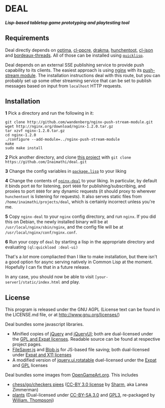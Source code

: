 # DEAL
##### Lisp-based tabletop game prototyping and playtesting tool 

## Requirements

Deal directly depends on [optima](https://github.com/m2ym/optima), [cl-ppcre](http://weitz.de/cl-ppcre/), [drakma](http://weitz.de/drakma/), [hunchentoot](http://weitz.de/hunchentoot/), [cl-json](http://common-lisp.net/project/cl-json/) and [bordeaux-threads](http://common-lisp.net/project/bordeaux-threads/). All of those can be installed using [`quicklisp`](http://www.quicklisp.org/beta/).

Deal depends on an external SSE publishing service to provide push capability to its clients. The easiest approach is using [nginx](http://wiki.nginx.org/Main) with its [push-stream module](https://github.com/wandenberg/nginx-push-stream-module). The installation instructions deal with this route, but you can probably set up some other streaming service that can be set to publish messages based on input from `localhost` HTTP requests.

## Installation

**1** Pick a directory and run the following in it:

    git clone http://github.com/wandenberg/nginx-push-stream-module.git
    wget http://nginx.org/download/nginx-1.2.0.tar.gz
    tar xzvf nginx-1.2.0.tar.gz
    cd nginx-1.2.0
    ./configure --add-module=../nginx-push-stream-module
    make
    sudo make install

**2** Pick another directory, and clone [this project](https://github.com/Inaimathi/deal) with `git clone https://github.com/Inaimathi/deal.git`

**3** Change the config variables in [`package.lisp`](https://github.com/Inaimathi/deal/blob/master/package.lisp) to your liking

**4** Change the contents of [`nginx-deal`](https://github.com/Inaimathi/deal/blob/master/nginx-deal) to your liking. In particular, by default it binds port `80` for listening, port `9080` for publishing/subscribing, and proxies to port `8080` for any dynamic requests (it should proxy to wherever `hunchentoot` is listening for requests). It also serves static files from `/home/inaimathi/projects/deal`, which is certainly incorrect unless you're me.

**5** Copy `nginx-deal` to your `nginx` config directory, and run `nginx`. If you did this on Debian, the newly installed binary will be at `/usr/local/nginx/sbin/nginx`, and the config file will be at `/usr/local/nginx/conf/nginx.conf`.

**6** Run your copy of `deal` by starting a lisp in the appropriate directory and evaluating `(ql:quickload :deal-ui)`

That's a *lot* more compliacted than I like to make installation, but there isn't a good option for async serving natively in Common Lisp at the moment. Hopefully I can fix that in a future release. 

In any case, you should now be able to visit `[your-server]/static/index.html` and play.

## License

This program is released under the GNU AGPL (License text can be found in the LICENSE.md file, or at <http://www.gnu.org/licenses/>)

Deal bundles some javascript libraries.

- Minified copies of [jQuery](http://jquery.com/) and [jQueryUI](http://jqueryui.com/); both are dual-licensed under the [GPL and Expat licenses](http://jquery.org/license/). Readable source can be found at respective project pages.
- [FileSaver.js](https://github.com/eligrey/FileSaver.js) and [Blob.js](https://github.com/eligrey/Blob.js) for JS-based file saving; both dual-licensed under [Expat and X11 licenses](https://github.com/eligrey/FileSaver.js/blob/master/LICENSE.md)
- A modified version of [jquery.ui.rotatable](http://vremenno.net/js/jquery-ui-rotation-using-css-transform/) duel-licensed under the [Expat](http://opensource.org/licenses/MIT) and [GPL](http://www.gnu.org/licenses/gpl.html) licenses

Deal bundles some images from [OpenGameArt.org](http://opengameart.org/). This includes

- [chess/go/checkers piees](http://opengameart.org/content/boardgame-tiles) ([CC-BY 3.0 license](http://creativecommons.org/licenses/by/3.0/) by [Sharm](http://opengameart.org/users/sharm), aka Lanea Zimmerman)
- [plants](http://opengameart.org/content/lpc-plant-repack) (Dual-licensed under [CC-BY-SA 3.0](http://creativecommons.org/licenses/by-sa/3.0/) and [GPL3](http://www.gnu.org/licenses/gpl-3.0.html), re-packaged by [William. Thompsonj](http://opengameart.org/users/williamthompsonj))
